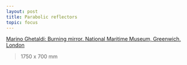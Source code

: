 ```yaml
---
layout: post
title: Parabolic reflectors
topic: focus
---
```


[Marino Ghetaldi: Burning mirror. National Maritime Museum, Greenwich, London](https://www.rmg.co.uk/collections/objects/rmgc-object-10955)

> 1750 x 700 mm